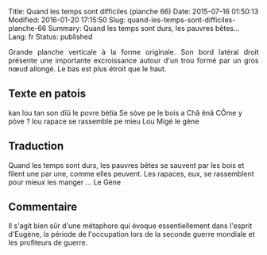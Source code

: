 Title: Quand les temps sont difficiles (planche 66)
Date: 2015-07-16 01:50:13
Modified: 2016-01-20 17:15:50
Slug: quand-les-temps-sont-difficiles-planche-66
Summary: Quand les temps sont durs, les pauvres bêtes...
Lang: fr
Status: published

<p style="text-align:justify;">Grande planche verticale à la forme originale. Son bord latéral droit présente une importante excroissance autour d'un trou formé par un gros nœud allongé. Le bas est plus étroit que le haut.</p>

<figure class="image-block" style="float: right;">
  <img alt="" src="{static}/images/planche_66.png">
  <figcaption style="max-width: 378px"></figcaption>
</figure>


## Texte en patois
kan lou tan son dïü le povre bètïa Se sòve pe le bois a Châ ënâ CÔme y pòve ? lou rapace se rassemble pe  mieu Lou Migé             								   le  gène



## Traduction
Quand les temps sont durs, les pauvres bêtes se sauvent par les bois et filent une par une, comme elles peuvent.  Les rapaces, eux, se rassemblent pour mieux les manger ...          Le  Gène

## Commentaire
Il s'agit bien sûr d'une métaphore qui évoque essentiellement dans l'esprit d'Eugène, la période de l'occupation lors de la seconde guerre mondiale et les profiteurs de guerre.

